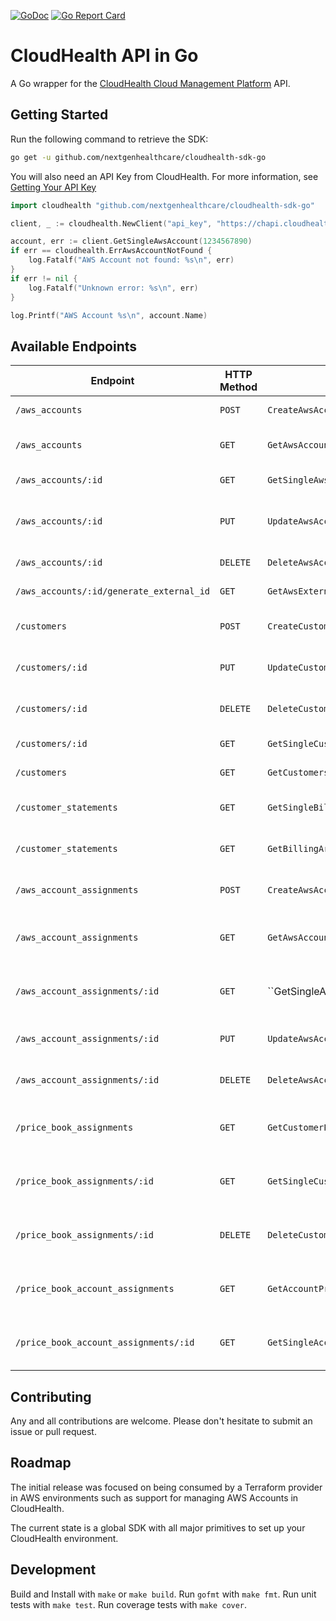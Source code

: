 [![GoDoc](http://img.shields.io/badge/godoc-reference-blue.svg)](https://godoc.org/github.com/nextgenhealthcare/cloudhealth-sdk-go)
[![Go Report Card](https://goreportcard.com/badge/github.com/nextgenhealthcare/cloudhealth-sdk-go)](https://goreportcard.com/report/github.com/nextgenhealthcare/cloudhealth-sdk-go)

# CloudHealth API in Go

A Go wrapper for the [CloudHealth Cloud Management Platform](https://www.cloudhealthtech.com/) API.

## Getting Started

Run the following command to retrieve the SDK:

```bash
go get -u github.com/nextgenhealthcare/cloudhealth-sdk-go
```

You will also need an API Key from CloudHealth. For more information, see [Getting Your API Key](http://apidocs.cloudhealthtech.com/#documentation_getting-your-api-key)

```go
import cloudhealth "github.com/nextgenhealthcare/cloudhealth-sdk-go"

client, _ := cloudhealth.NewClient("api_key", "https://chapi.cloudhealthtech.com/v1/")

account, err := client.GetSingleAwsAccount(1234567890)
if err == cloudhealth.ErrAwsAccountNotFound {
	log.Fatalf("AWS Account not found: %s\n", err)
}
if err != nil {
	log.Fatalf("Unknown error: %s\n", err)
}

log.Printf("AWS Account %s\n", account.Name)
```

## Available Endpoints

| Endpoint | HTTP Method | SDK Method | Description | Status |
| -- | -- | -- | -- | -- |
| `/aws_accounts` | `POST` | `CreateAwsAccount()` | Enable AWS Account | :heavy_check_mark: |
| `/aws_accounts` | `GET` | `GetAwsAccounts()` | AWS Accounts in CloudHealth  | :heavy_check_mark: |
| `/aws_accounts/:id` | `GET` | `GetSingleAwsAccount()` | Single AWS Account | :heavy_check_mark: |
| `/aws_accounts/:id` | `PUT` | `UpdateAwsAccount()` | Update Existing AWS Account | :heavy_check_mark: |
| `/aws_accounts/:id` | `DELETE` | `DeleteAwsAccount()` | Delete AWS Account | :heavy_check_mark: |
| `/aws_accounts/:id/generate_external_id` | `GET` | `GetAwsExternalID()` | Get External ID | :heavy_check_mark: |
| `/customers` | `POST` | `CreateCustomer()` | Create Partner Customer  | :heavy_check_mark: |
| `/customers/:id` | `PUT` | `UpdateCustomer()` | Modify Existing Customer | :heavy_check_mark:  |
| `/customers/:id` | `DELETE` | `DeleteCustomer` | Delete Existing Customer  | :heavy_check_mark: |
| `/customers/:id` | `GET` | `GetSingleCustomer()` | Get Single Customer | :heavy_check_mark: |
| `/customers` | `GET` | `GetCustomers` | Get All Customers | :heavy_check_mark: |
| `/customer_statements` | `GET` | `GetSingleBillingArtifacts()` | Statement for Single Customer | :heavy_check_mark: |
| `/customer_statements` | `GET` | `GetBillingArtifacts()` | Statements for All Customers | :heavy_check_mark: |
| `/aws_account_assignments` | `POST` | `CreateAwsAccountAssignment()` | Create AWS Account Assignment | :heavy_check_mark: |
| `/aws_account_assignments` | `GET` | `GetAwsAccountAssignments()` | Read All AWS Account Assignments | :heavy_check_mark: |
| `/aws_account_assignments/:id` | `GET` | ``GetSingleAwsAccountAssignment()` | Read Single AWS Account Assignment | :heavy_check_mark: |
| `/aws_account_assignments/:id` | `PUT` | `UpdateAwsAccountAssignment()` | Update AWS Account Assignment | :heavy_check_mark:  |
| `/aws_account_assignments/:id` | `DELETE` | `DeleteAwsAccountAssignment()` | Delete AWS Account Assignment | :heavy_check_mark: |
| `/price_book_assignments` | `GET` | `GetCustomerPriceBookAssignments()` | Read all Customer Price Book Assignments | :heavy_check_mark: |
| `/price_book_assignments/:id` | `GET` | `GetSingleCustomerPriceBookAssignment()` | Read Single Customer Price Book Assignment | :heavy_check_mark: |
| `/price_book_assignments/:id` | `DELETE` | `DeleteCustomerPriceBookAssignment()` | Delete Customer Price Book Assignment | :heavy_check_mark: |
| `/price_book_account_assignments` | `GET` | `GetAccountPriceBookAssignments()` | Read all Account Price Book Assignments | :heavy_check_mark: |
| `/price_book_account_assignments/:id` | `GET` | `GetSingleAccountPriceBookAssignment()` | Read Single Account Price Book Assignment | :heavy_check_mark: |

## Contributing

Any and all contributions are welcome. Please don't hesitate to submit an issue or pull request.

## Roadmap

The initial release was focused on being consumed by a Terraform provider in AWS environments such as support for managing AWS Accounts in CloudHealth.

The current state is a global SDK with all major primitives to set up your CloudHealth environment.

## Development

Build and Install with `make` or `make build`.
Run `gofmt` with `make fmt`.
Run unit tests with `make test`.
Run coverage tests with `make cover`.
